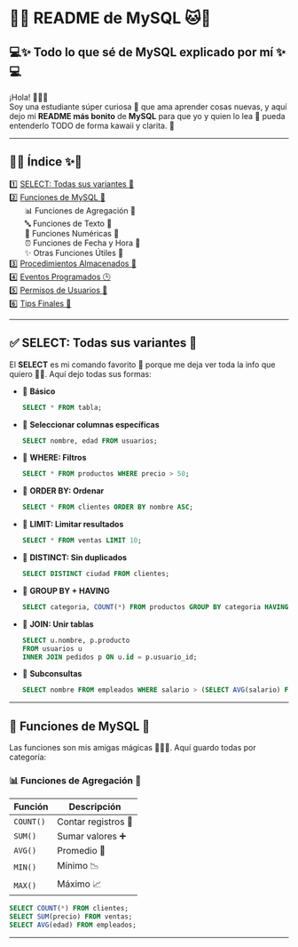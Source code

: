 # 🌸🐱 README de MySQL 🐱🌸
## 💻✨ Todo lo que sé de MySQL explicado por mí ✨💻

¡Hola! 🙋‍♀️🌷  
Soy una estudiante súper curiosa 🐰 que ama aprender cosas nuevas, y aquí dejo mi **README más bonito** de **MySQL** para que yo y quien lo lea 📖 pueda entenderlo TODO de forma kawaii y clarita. 💖

---

## 📑✨ Índice ✨📑

1️⃣ [SELECT: Todas sus variantes 🐾](#-select-todas-sus-variantes-)  
2️⃣ [Funciones de MySQL 🎈](#-funciones-de-mysql-)  
  📊 Funciones de Agregación 🐼  
  🔤 Funciones de Texto 🐻  
  🔢 Funciones Numéricas 🦊  
  ⏰ Funciones de Fecha y Hora 🐨  
  ✨ Otras Funciones Útiles 🦄  
3️⃣ [Procedimientos Almacenados 📝](#-procedimientos-almacenados-)  
4️⃣ [Eventos Programados 🕒](#-eventos-programados-)  
5️⃣ [Permisos de Usuarios 🔐](#-permisos-de-usuarios-)  
6️⃣ [Tips Finales 🌟](#-tips-finales-)

---

## ✅ SELECT: Todas sus variantes 🐾

El **SELECT** es mi comando favorito 🌸 porque me deja ver toda la info que quiero 👀✨. Aquí dejo todas sus formas:

- 🐣 **Básico**
  ```sql
  SELECT * FROM tabla;
- 🌈 **Seleccionar columnas específicas**

  ```sql
  SELECT nombre, edad FROM usuarios;
  ```

- 🎯 **WHERE: Filtros**

  ```sql
  SELECT * FROM productos WHERE precio > 50;
  ```

- 🐧 **ORDER BY: Ordenar**

  ```sql
  SELECT * FROM clientes ORDER BY nombre ASC;
  ```

- 🦋 **LIMIT: Limitar resultados**

  ```sql
  SELECT * FROM ventas LIMIT 10;
  ```

- 🐼 **DISTINCT: Sin duplicados**

  ```sql
  SELECT DISTINCT ciudad FROM clientes;
  ```

- 🐙 **GROUP BY + HAVING**

  ```sql
  SELECT categoria, COUNT(*) FROM productos GROUP BY categoria HAVING COUNT(*) > 5;
  ```

- 🦄 **JOIN: Unir tablas**

  ```sql
  SELECT u.nombre, p.producto 
  FROM usuarios u 
  INNER JOIN pedidos p ON u.id = p.usuario_id;
  ```

- 🐰 **Subconsultas**

  ```sql
  SELECT nombre FROM empleados WHERE salario > (SELECT AVG(salario) FROM empleados);
  ```

---

## 🎈 Funciones de MySQL 🎈

Las funciones son mis amigas mágicas 🧚‍♀️✨. Aquí guardo todas por categoría:

### 📊 Funciones de Agregación 🐼

| Función   | Descripción        |
| --------- | ------------------ |
| `COUNT()` | Contar registros 🧮 |
| `SUM()`   | Sumar valores ➕    |
| `AVG()`   | Promedio 📏         |
| `MIN()`   | Mínimo 📉           |
| `MAX()`   | Máximo 📈           |

```sql
SELECT COUNT(*) FROM clientes;
SELECT SUM(precio) FROM ventas;
SELECT AVG(edad) FROM empleados;
```

---
